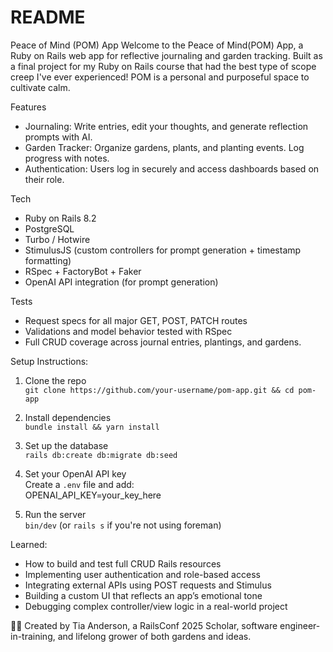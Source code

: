 # README
Peace of Mind (POM) App
Welcome to the Peace of Mind(POM) App, a Ruby on Rails web app for reflective journaling and garden tracking. Built as a final project for my Ruby on Rails course that had the best type of scope creep I've ever experienced! 
POM is a personal and purposeful space to cultivate calm.

Features
- Journaling: Write entries, edit your thoughts, and generate reflection prompts with AI.
- Garden Tracker: Organize gardens, plants, and planting events. Log progress with notes.
- Authentication: Users log in securely and access dashboards based on their role.

Tech
- Ruby on Rails 8.2
- PostgreSQL
- Turbo / Hotwire
- StimulusJS (custom controllers for prompt generation + timestamp formatting)
- RSpec + FactoryBot + Faker
- OpenAI API integration (for prompt generation)

Tests
- Request specs for all major GET, POST, PATCH routes
- Validations and model behavior tested with RSpec
- Full CRUD coverage across journal entries, plantings, and gardens.

Setup Instructions:

1. Clone the repo  
   `git clone https://github.com/your-username/pom-app.git && cd pom-app`

2. Install dependencies  
   `bundle install && yarn install`

3. Set up the database  
   `rails db:create db:migrate db:seed`

4. Set your OpenAI API key  
   Create a `.env` file and add:  
   OPENAI_API_KEY=your_key_here

5. Run the server  
   `bin/dev` (or `rails s` if you're not using foreman)

Learned:
- How to build and test full CRUD Rails resources
- Implementing user authentication and role-based access
- Integrating external APIs using POST requests and Stimulus
- Building a custom UI that reflects an app’s emotional tone
- Debugging complex controller/view logic in a real-world project

👩‍🎓 Created by Tia Anderson, a RailsConf 2025 Scholar, software engineer-in-training, and lifelong grower of both gardens and ideas.









